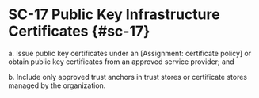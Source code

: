 # SC-17 Public Key Infrastructure Certificates {#sc-17}

a. Issue public key certificates under an [Assignment: certificate policy] or obtain public key certificates from an approved service provider; and

b. Include only approved trust anchors in trust stores or certificate stores managed by the organization.

